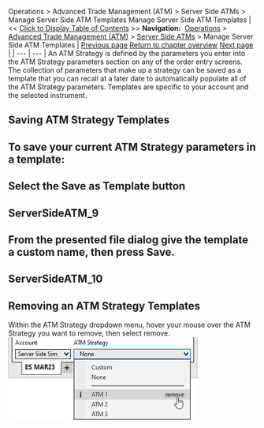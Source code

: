 ﻿
Operations > Advanced Trade Management (ATM) > Server Side ATMs > Manage Server Side ATM Templates
Manage Server Side ATM Templates
| << [Click to Display Table of Contents](manage-server-side-atm-templat.md) >> **Navigation:**     [Operations](operations-1.md) > [Advanced Trade Management (ATM)](advanced_trade_management_atm-1.md) > [Server Side ATMs](server-side-atm-strategy-1.md) > Manage Server Side ATM Templates | [Previous page](server-side-stop-strategy-1.md) [Return to chapter overview](server-side-atm-strategy-1.md) [Next page](auto_close_position-1.md) |
| --- | --- |
An ATM Strategy is defined by the parameters you enter into the ATM Strategy parameters section on any of the order entry screens. The collection of parameters that make up a strategy can be saved as a template that you can recall at a later date to automatically populate all of the ATM Strategy parameters. Templates are specific to your account and the selected instrument.
 
## Saving ATM Strategy Templates
## To save your current ATM Strategy parameters in a template:
## 
## Select the Save as Template button
## 
## ServerSideATM_9
## 
## From the presented file dialog give the template a custom name, then press Save.
## 
## ServerSideATM_10
## 
## Removing an ATM Strategy Templates
Within the ATM Strategy dropdown menu, hover your mouse over the ATM Strategy you want to remove, then select remove.
 
![ServerSideATM_11](serversideatm_11.png)
 
